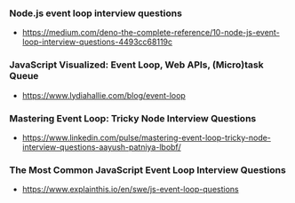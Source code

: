### Node.js event loop interview questions
- https://medium.com/deno-the-complete-reference/10-node-js-event-loop-interview-questions-4493cc68119c

### JavaScript Visualized: Event Loop, Web APIs, (Micro)task Queue
- https://www.lydiahallie.com/blog/event-loop

### Mastering Event Loop: Tricky Node Interview Questions
- https://www.linkedin.com/pulse/mastering-event-loop-tricky-node-interview-questions-aayush-patniya-lbobf/

### The Most Common JavaScript Event Loop Interview Questions
- https://www.explainthis.io/en/swe/js-event-loop-questions
